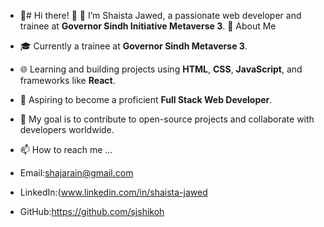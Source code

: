- 👋# Hi there! 👋
  👀 I’m Shaista Jawed, a passionate web developer and trainee at **Governor Sindh Initiative Metaverse 3**.
  🌟 About Me
- 🎓 Currently a trainee at **Governor Sindh Metaverse 3**.
- 🌐 Learning and building projects using **HTML**, **CSS**, **JavaScript**, and frameworks like **React**.
- 🚀 Aspiring to become a proficient **Full Stack Web Developer**.
- 🎯 My goal is to contribute to open-source projects and collaborate with developers worldwide.

- 📫 How to reach me ...
- Email:shajarain@gmail.com
- LinkedIn:(www.linkedin.com/in/shaista-jawed
- GitHub:https://github.com/sjshikoh




<!---
sjshikoh/sjshikoh is a ✨ special ✨ repository because its `README.md` (this file) appears on your GitHub profile.
You can click the Preview link to take a look at your changes.
--->
